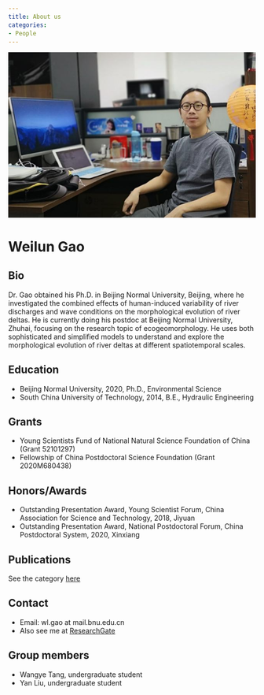 ```yaml
---
title: About us
categories: 
- People
---
```


![profile](/assets/images/people/WLG2.jpg)
# Weilun Gao
## Bio
Dr. Gao obtained his Ph.D. in Beijing Normal University, Beijing, where he investigated the combined effects of human-induced variability of river discharges and wave conditions on the morphological evolution of river deltas. He is currently doing his postdoc at Beijing Normal University, Zhuhai, focusing on the research topic of ecogeomorphology. He uses both sophisticated and simplified models to understand and explore the morphological evolution of river deltas at different spatiotemporal scales.

## Education
- Beijing Normal University, 2020, Ph.D., Environmental Science 
- South China University of Technology, 2014, B.E., Hydraulic Engineering

## Grants
- Young Scientists Fund of National Natural Science Foundation of China (Grant 52101297)
- Fellowship of China Postdoctoral Science Foundation (Grant 2020M680438)

## Honors/Awards
- Outstanding Presentation Award, Young Scientist Forum, China Association for Science and Technology, 2018, Jiyuan
- Outstanding Presentation Award, National Postdoctoral Forum, China Postdoctoral System, 2020, Xinxiang

## Publications
See the category [here](https://weilungao.github.io/category/#/Publication)

## Contact
- Email: wl.gao at mail.bnu.edu.cn
- Also see me at [ResearchGate](https://www.researchgate.net/profile/Weilun_Gao2)

## Group members
- Wangye Tang, undergraduate student
- Yan Liu, undergraduate student



